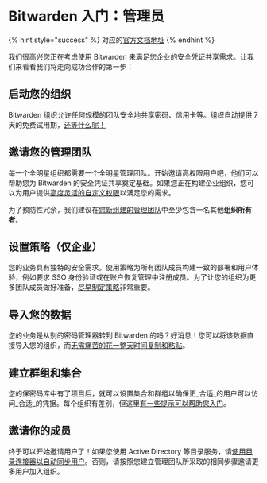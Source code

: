 # Bitwarden 入门：管理员

{% hint style="success" %}
对应的[官方文档地址](https://bitwarden.com/help/get-started-administrator/)
{% endhint %}

我们很高兴您正在考虑使用 Bitwarden 来满足您企业的安全凭证共享需求。让我们来看看我们将走向成功合作的第一步：

## 启动您的组织 <a href="#start-your-organization" id="start-your-organization"></a>

Bitwarden 组织允许任何规模的团队安全地共享密码、信用卡等。组织自动提供 7 天的免费试用期，[还等什么呢！](../organizations/organizations.md#create-an-organization)

## 邀请您的管理团队 <a href="#invite-your-admin-team" id="invite-your-admin-team"></a>

每一个全明星组织都需要一个全明星管理团队。开始邀请高权限用户吧，他们可以帮助您为 Bitwarden 的安全凭证共享奠定基础。如果您正在构建企业组织，您可以为用户提供[高度灵活的自定义权限](../admin-console/user-management/member-roles-and-permissions.md#custom-role)以满足您的需求。

为了预防性冗余，我们建议在[您新组建的管理团队](../organizations/user-management.md#onboard-users)中至少包含一名其他**组织所有者**。

## 设置策略（仅企业） <a href="#set-policies-enterprise-only" id="set-policies-enterprise-only"></a>

您的业务具有独特的安全需求。使用策略为所有团队成员构建一致的部署和用户体验，例如要求 SSO 身份验证或在账户恢复管理中注册成员。为了让您的组织为更多团队成员做好准备，[尽早制定策略](../organizations/enterprise-policies.md)非常重要。

## 导入您的数据 <a href="#import-your-data" id="import-your-data"></a>

您的业​​务是从别的密码管理器转到 Bitwarden 的吗？好消息！您可以将该数据直接导入您的组织，而[无需痛苦的花一整天时间复制和粘贴](../import-export/import-data-to-your-vault.md)。

## 建立群组和集合 <a href="#build-groups-and-collections" id="build-groups-and-collections"></a>

您的保密码库中有了项目后，就可以设置集合和群组以确保正_合适_的用户可以访问_合适_的凭据。每个组织有差别，但这里[有一些提示可以帮助您入门](../organizations/collections.md#using-collections)。

## 邀请你的成员 <a href="#invite-your-team" id="invite-your-team"></a>

终于可以开始邀请用户了！如果您使用 Active Directory 等目录服务，请[使用目录连接器以自动同步用户](../directory-connector/about-directory-connector.md)。否则，请按照您建立管理团队所采取的相同步骤邀请更多用户加入组织。
